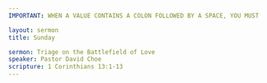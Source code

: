 ```yaml
---
IMPORTANT: WHEN A VALUE CONTAINS A COLON FOLLOWED BY A SPACE, YOU MUST USE &#58;

layout: sermon
title: Sunday

sermon: Triage on the Battlefield of Love
speaker: Pastor David Choe
scripture: 1 Corinthians 13:1-13
---
```

